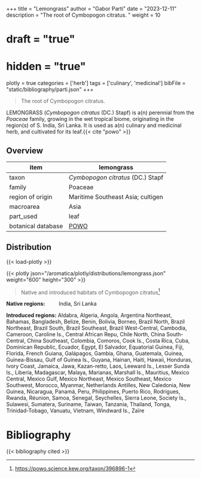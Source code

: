 +++
title = "Lemongrass"
author = "Gabor Parti"
date = "2023-12-11"
description = "The root of Cymbopogon citratus. "
weight = 10
# draft = "true"
# hidden = "true"
plotly = true
categories = ['herb']
tags = ['culinary', 'medicinal']
bibFile = "static/bibliography/parti.json"
+++

>The root of Cymbopogon citratus.  [<i class="fab fa-wikipedia-w"></i>](https://en.wikipedia.org/wiki/Cymbopogon)



<center>



</center>

LEMONGRASS (*Cymbopogon citratus* (DC.) Stapf) is a(n) perennial from the *Poaceae* family, growing in the wet tropical biome, originating in the region(s) of S. India, Sri Lanka. It is used as a(n) culinary and medicinal herb, and cultivated for its leaf.{{< cite "powo" >}}

## Overview

|       item       |                     lemongrass                    |
|------------------|---------------------------------------------------|
|       taxon      |         *Cymbopogon citratus* (DC.) Stapf         |
|      family      |                      Poaceae                      |
| region of origin |         Maritime Southeast Asia; cultigen         |
|     macroarea    |                        Asia                       |
|     part_used    |                        leaf                       |
|botanical database|[POWO](https://powo.science.kew.org/taxon/396896-1)|



## Distribution

{{< load-plotly >}}

{{< plotly json="/aromatica/plotly/distributions/lemongrass.json" weight="600" height="300" >}}

>Native and introduced habitats of Cymbopogon citratus[^powo]

[^powo]: https://powo.science.kew.org/taxon/396896-1

<p style="text-align:left;">

**Native regions:** &ensp; &ensp; &ensp; India, Sri Lanka

**Introduced regions:** Aldabra, Algeria, Angola, Argentina Northeast, Bahamas, Bangladesh, Belize, Benin, Bolivia, Borneo, Brazil North, Brazil Northeast, Brazil South, Brazil Southeast, Brazil West-Central, Cambodia, Cameroon, Caroline Is., Central African Repu, Chile North, China South-Central, China Southeast, Colombia, Comoros, Cook Is., Costa Rica, Cuba, Dominican Republic, Ecuador, Egypt, El Salvador, Equatorial Guinea, Fiji, Florida, French Guiana, Galápagos, Gambia, Ghana, Guatemala, Guinea, Guinea-Bissau, Gulf of Guinea Is., Guyana, Hainan, Haiti, Hawaii, Honduras, Ivory Coast, Jamaica, Jawa, Kazan-retto, Laos, Leeward Is., Lesser Sunda Is., Liberia, Madagascar, Malaya, Marianas, Marshall Is., Mauritius, Mexico Central, Mexico Gulf, Mexico Northeast, Mexico Southeast, Mexico Southwest, Morocco, Myanmar, Netherlands Antilles, New Caledonia, New Guinea, Nicaragua, Panamá, Peru, Philippines, Puerto Rico, Rodrigues, Rwanda, Réunion, Samoa, Senegal, Seychelles, Sierra Leone, Society Is., Sulawesi, Sumatera, Suriname, Taiwan, Tanzania, Thailand, Tonga, Trinidad-Tobago, Vanuatu, Vietnam, Windward Is., Zaïre

</p>



# Bibliography

{{< bibliography cited >}}

